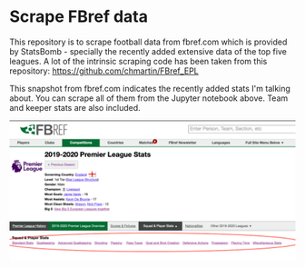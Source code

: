 
# Scrape FBref data

This repository is to scrape football data from fbref.com which is provided by StatsBomb - 
specially the recently added extensive data of the top five leagues. A lot of the intrinsic scraping code has been taken from this repository: https://github.com/chmartin/FBref_EPL

This snapshot from fbref.com indicates the recently added stats I'm talking about. You can scrape all of them from the Jupyter notebook above. Team and keeper stats are also included. 

![alt text](pqr.png)
